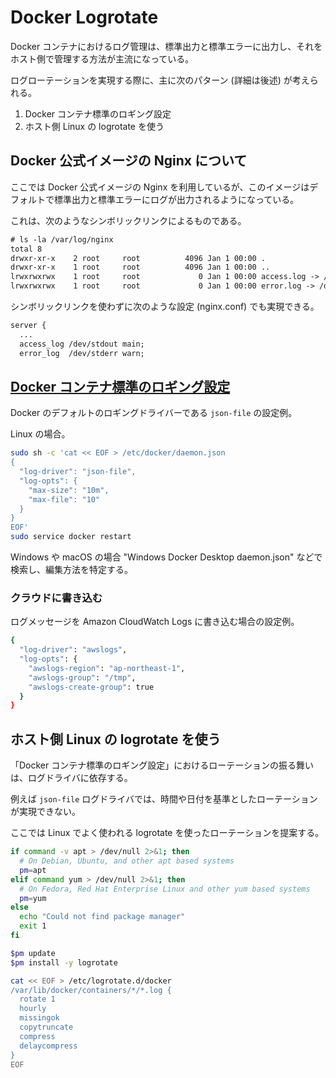 # Docker Logrotate

Docker コンテナにおけるログ管理は、標準出力と標準エラーに出力し、それをホスト側で管理する方法が主流になっている。

ログローテーションを実現する際に、主に次のパターン (詳細は後述) が考えられる。

1. Docker コンテナ標準のロギング設定
2. ホスト側 Linux の logrotate を使う

## Docker 公式イメージの Nginx について

ここでは Docker 公式イメージの Nginx を利用しているが、このイメージはデフォルトで標準出力と標準エラーにログが出力されるようになっている。

これは、次のようなシンボリックリンクによるものである。

```txt
# ls -la /var/log/nginx
total 8
drwxr-xr-x    2 root     root          4096 Jan 1 00:00 .
drwxr-xr-x    1 root     root          4096 Jan 1 00:00 ..
lrwxrwxrwx    1 root     root             0 Jan 1 00:00 access.log -> /dev/stdout
lrwxrwxrwx    1 root     root             0 Jan 1 00:00 error.log -> /dev/stderr 
```

シンボリックリンクを使わずに次のような設定 (nginx.conf) でも実現できる。

```txt
server {
  ...
  access_log /dev/stdout main;
  error_log  /dev/stderr warn;
```

## [Docker コンテナ標準のロギング設定](https://docs.docker.com/config/containers/logging/configure/)

Docker のデフォルトのロギングドライバーである `json-file` の設定例。

Linux の場合。

```sh
sudo sh -c 'cat << EOF > /etc/docker/daemon.json
{
  "log-driver": "json-file",
  "log-opts": {
    "max-size": "10m",
    "max-file": "10"
  }
}
EOF'
sudo service docker restart
```

Windows や macOS の場合 "Windows Docker Desktop daemon.json"
などで検索し、編集方法を特定する。

### クラウドに書き込む

ログメッセージを Amazon CloudWatch Logs に書き込む場合の設定例。

```sh
{
  "log-driver": "awslogs",
  "log-opts": {
    "awslogs-region": "ap-northeast-1",
    "awslogs-group": "/tmp",
    "awslogs-create-group": true
  }
}
```

## ホスト側 Linux の logrotate を使う

「Docker コンテナ標準のロギング設定」におけるローテーションの振る舞いは、ログドライバに依存する。

例えば `json-file` ログドライバでは、時間や日付を基準としたローテーションが実現できない。

ここでは Linux でよく使われる logrotate を使ったローテーションを提案する。

```sh
if command -v apt > /dev/null 2>&1; then
  # On Debian, Ubuntu, and other apt based systems
  pm=apt
elif command yum > /dev/null 2>&1; then
  # On Fedora, Red Hat Enterprise Linux and other yum based systems
  pm=yum
else
  echo "Could not find package manager"
  exit 1
fi

$pm update
$pm install -y logrotate

cat << EOF > /etc/logrotate.d/docker
/var/lib/docker/containers/*/*.log {
  rotate 1
  hourly
  missingok
  copytruncate
  compress
  delaycompress
}
EOF
```

